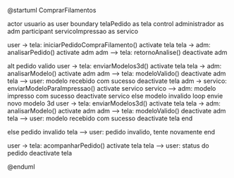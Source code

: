 @startuml ComprarFilamentos

actor usuario as user
boundary telaPedido as tela
control administrador as adm
participant servicoImpressao as servico

user -> tela: iniciarPedidoCompraFilamento()
activate tela
tela -> adm: analisarPedido()
activate adm
adm --> tela: retornoAnalise()
deactivate adm

alt pedido valido
    user -> tela: enviarModelos3d()
    activate tela
    tela -> adm: analisarModelo()
    activate adm
    adm --> tela: modeloValido()
    deactivate adm
    tela --> user: modelo recebido com sucesso
    deactivate tela
    adm -> servico: enviarModeloParaImpressao()
    activate servico
    servico --> adm: modelo impresso com sucesso
    deactivate servico
    else modelo invalido
    loop envie novo modelo 3d
        user -> tela: enviarModelos3d()
        activate tela
        tela -> adm: analisarModelo()
        activate adm
        adm --> tela: modeloValido()
        deactivate adm
        tela --> user: modelo recebido com sucesso
        deactivate tela
    end 

else pedido invalido
    tela --> user: pedido invalido, tente novamente
end

user -> tela: acompanharPedido()
activate tela
tela --> user: status do pedido
deactivate tela

@enduml
